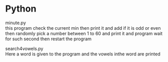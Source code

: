 # Python
minute.py          
this program check the current min then print it and add if it is odd or even
then randomly pick a number between 1 to 60 and print it and program wait for such second
then restart the program
       
search4vowels.py    
Here a word is given to the program and the vowels inthe word are printed

